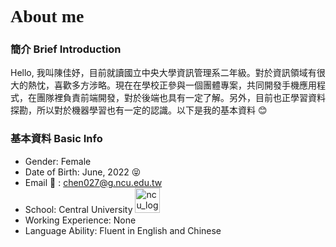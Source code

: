 <h1 style="font-family: 'Noto Serif TC', serif;">About me<br></h1>

### 簡介 Brief Introduction 
Hello, 我叫陳佳妤，目前就讀國立中央大學資訊管理系二年級。對於資訊領域有很大的熱忱，喜歡多方涉略。現在在學校正參與一個團體專案，共同開發手機應用程式，在團隊裡負責前端開發，對於後端也具有一定了解。另外，目前也正學習資料探勘，所以對於機器學習也有一定的認識。以下是我的基本資料 :blush:

### 基本資料 Basic Info
- Gender: Female
- Date of Birth: June, 2022 :stuck_out_tongue_closed_eyes:
- Email :e-mail: : chen027@g.ncu.edu.tw
- School: Central University <img src="https://upload.wikimedia.org/wikipedia/commons/3/3a/NCULogo.svg" width="40" height="" title="ncu" alt="ncu_logo" />
- Working Experience: None
- Language Ability: Fluent in English and Chinese

